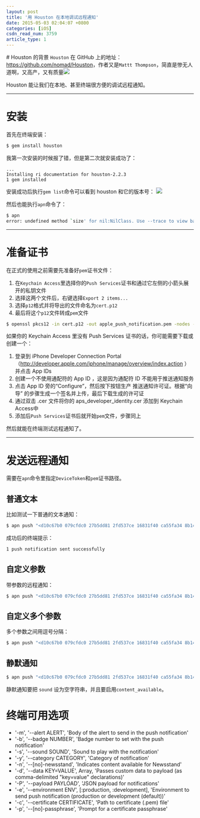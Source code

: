 ```yaml
---
layout: post
title: '用 Houston 在本地调试远程通知'
date: 2015-05-03 02:04:07 +0800
categories: [iOS]
csdn_read_num: 3759
article_type: 1
---
```



﻿# Houston 的背景
`Houston` 在 GitHub 上的地址：<a href="https://github.com/nomad/Houston" target="_blank">https://github.com/nomad/Houston</a>，作者又是`Mattt Thompson`，简直是惨无人道啊，又高产，又有质量![](https://imgconvert.csdnimg.cn/aHR0cDovL2ZvcnVtLmNzZG4ubmV0L1BvaW50Rm9ydW0vdWkvc2NyaXB0cy9jc2RuL1BsdWdpbi8wMDEvZmFjZS83OS5naWY)

Houston 能让我们在本地、甚至终端很方便的调试远程通知。

---
# 安装
首先在终端安装：

```bash
$ gem install houston
```

我第一次安装的时候报了错，但是第二次就安装成功了：

```baseh
...
Installing ri documentation for houston-2.2.3
1 gem installed
```

安装成功后执行`gem list`命令可以看到 houston 和它的版本号：
![](https://imgconvert.csdnimg.cn/aHR0cDovL2ltZy5ibG9nLmNzZG4ubmV0LzIwMTUwNTAzMDEyNDIzMzU2)

然后也能执行`apn`命令了：

```bash
$ apn
error: undefined method `size' for nil:NilClass. Use --trace to view backtrace
```

---
# 准备证书
在正式的使用之前需要先准备好`pem`证书文件：

1. 在`Keychain Access`里选择你的`Push Services`证书和通过它左侧的小箭头展开的私钥文件
2. 选择这两个文件后，右键选择`Export 2 items...`
3. 选择`p12`格式并将导出的文件命名为`cert.p12`
4. 最后将这个`p12`文件转成`pem`文件
```bash
$ openssl pkcs12 -in cert.p12 -out apple_push_notification.pem -nodes -clcerts
```

如果你的 Keychain Access 里没有 Push Services 证书的话，你可能需要下载或创建一个：
1. 登录到 iPhone Developer Connection Portal（http://developer.apple.com/iphone/manage/overview/index.action ）并点击 App IDs
2. 创建一个不使用通配符的 App ID ，这是因为通配符 ID 不能用于推送通知服务
3. 点击 App ID 旁的“Configure”，然后按下按钮生产 推送通知许可证。根据“向导” 的步骤生成一个签名并上传，最后下载生成的许可证
4. 通过双击 .cer 文件将你的 aps_developer_identity.cer 添加到 Keychain Access中
5. 添加后`Push Services`证书后就开始`pem`文件，步骤同上

然后就能在终端测试远程通知了。

---
# 发送远程通知
需要在`apn`命令里指定`DeviceToken`和`pem`证书路径。
## 普通文本
比如测试一下普通的文本通知：
```bash
$ apn push "<d10c67b0 079cfdc0 27b5dd81 2fd537ce 16831f40 ca55fa34 8b14ffde 626435f6>" -c ~/Desktop/apple_push_notification.pem -m "Hello"
```

成功后的终端提示：
```bash
1 push notification sent successfully
```

## 自定义参数
带参数的远程通知：
```bash
$ apn push "<d10c67b0 079cfdc0 27b5dd81 2fd537ce 16831f40 ca55fa34 8b14ffde 626435f6>" -c ~/Desktop/apple_push_notification.pem  -m "Hello" -d content-id=42
```

## 自定义多个参数
多个参数之间用逗号分隔：
```bash
$ apn push "<d10c67b0 079cfdc0 27b5dd81 2fd537ce 16831f40 ca55fa34 8b14ffde 626435f6>" -c ~/Desktop/apple_push_notification.pem  -m "Hello" -d content-id=42,icon=image.png
```

## 静默通知
```bash
$ apn push "<d10c67b0 079cfdc0 27b5dd81 2fd537ce 16831f40 ca55fa34 8b14ffde 626435f6>" -c ~/Desktop/apple_push_notification.pem  -s "" -n
```

静默通知要把 `sound` 设为空字符串，并且要启用`content_available`。

# 终端可用选项

* '-m', '--alert ALERT', 'Body of the alert to send in the push notification'
* '-b', '--badge NUMBER', 'Badge number to set with the push notification'
* '-s', '--sound SOUND', 'Sound to play with the notification'
* '-y', '--category CATEGORY', 'Category of notification'
* '-n', '--[no]-newsstand', 'Indicates content available for Newsstand'
* '-d', '--data KEY=VALUE', Array, 'Passes custom data to payload (as comma-delimited "key=value" declarations)'
* '-P', '--payload PAYLOAD', 'JSON payload for notifications'
* '-e', '--environment ENV', [:production, :development], 'Environment to send push notification (production or development (default))'
* '-c', '--certificate CERTIFICATE', 'Path to certificate (.pem) file'
* '-p', '--[no]-passphrase', 'Prompt for a certificate passphrase'
